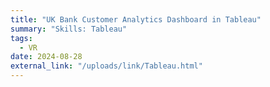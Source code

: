 ```yaml
---
title: "UK Bank Customer Analytics Dashboard in Tableau"
summary: "Skills: Tableau"
tags:
  - VR
date: 2024-08-28
external_link: "/uploads/link/Tableau.html"
---
```

